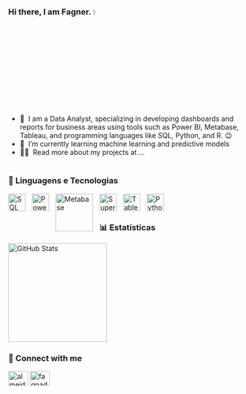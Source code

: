 ### Hi there, I am Fagner. <a href="https://www.gautamkrishnar.com/"><img src="https://media.giphy.com/media/hvRJCLFzcasrR4ia7z/giphy.gif" width="5%"></a>

- 🔭 &nbsp;I am a Data Analyst, specializing in developing dashboards and reports for business areas using tools such as Power BI, Metabase, Tableau, and programming languages like SQL, Python, and R. :wink:
- 🌱 &nbsp;I’m currently learning machine learning and predictive models
- 👨‍💻 &nbsp;Read more about my projects at ...
<br><br>
### 🤖 Linguagens e Tecnologias

<img 
    align="left" 
    alt="SQL"
    title="SQL" 
    width="35px" 
    style="padding-right: 10px;" 
    src="https://png.pngtree.com/png-vector/20220726/ourmid/pngtree-designing-an-sql-database-icon-logo-for-uiux-app-vector-png-image_25084676.png" 
/>
<img 
    align="left" 
    alt="Power Bi"
    title="Power Bi" 
    width="35px" 
    style="padding-right: 10px;" 
    src="https://yt3.googleusercontent.com/ytc/AIdro_mobihC40ext2R5d2fgm_sRAU3yZEcmFCifW1eyloHPQQ=s900-c-k-c0x00ffffff-no-rj" 
/>
<img 
    align="left" 
    alt="Metabase"
    title="Metabase" 
    width="76px" 
    style="padding-right: 10px;" 
    src="https://images.icon-icons.com/2699/PNG/512/metabase_logo_icon_168103.png" 
/>
<img 
    align="left" 
    alt="Superset"
    title="Superset" 
    width="35px" 
    style="padding-right: 10px;" 
    src="https://assets.streamlinehq.com/image/private/w_300,h_300,ar_1/f_auto/v1/icons/1/apache-superset-icon-cyc19fiufldpekdt6c7jg.png/apache-superset-icon-80ygkwbe76iyhvftejjahm.png?_a=DAJFJtWIZAAC" 
/>
<img 
    align="left" 
    alt="Tableau"
    title="Tableau" 
    width="35px" 
    style="padding-right: 10px;" 
    src="https://www.svgrepo.com/show/354427/tableau.svg" 
/>
<img 
    align="left" 
    alt="Python"
    title="Python" 
    width="35px" 
    style="padding-right: 10px;" 
    src="https://upload.wikimedia.org/wikipedia/commons/thumb/c/c3/Python-logo-notext.svg/800px-Python-logo-notext.svg.png" 
/>

<br><br>


### 📊 Estatísticas

<p>
  <img 
    align="left" 
    alt="GitHub Stats" 
    height="200" 
    style="padding-right: 10px;" 
   <img 
  src="https://github-readme-stats.vercel.app/api?username=vieirafagner&show_icons=true&theme=tokyonight&include_all_commits=true&locale=en" 
/>



<!-- 
<img 
  align="left" 
  alt="GitHub Stats" 
  height="200" 
  src="https://github-readme-stats.vercel.app/api/top-langs/?username=vieirafagner&theme=tokyonight&layout=compact&custom_title=Tecnologias&langs_count=9" 
/>
-->
</p>

<br clear="both">

### 🔗 Connect with me
<p align="left">
<a href="https://linkedin.com/in/almeidafagner" target="blank"><img align="center" src="https://raw.githubusercontent.com/rahuldkjain/github-profile-readme-generator/master/src/images/icons/Social/linked-in-alt.svg" alt="almeidafagner" height="30" width="40" /></a>
<a href="https://instagram.com/fagnado" target="blank"><img align="center" src="https://raw.githubusercontent.com/rahuldkjain/github-profile-readme-generator/master/src/images/icons/Social/instagram.svg" alt="fagnado" height="30" width="40" /></a>
</p>
